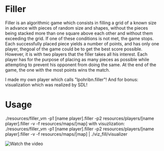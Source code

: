 # Filler
Filler is an algorithmic game which consists in filling a grid of a known size in advance with pieces of random size and shapes, without the pieces being stacked more than one square above each other and without them exceeding the grid.
If one of these conditions is not met, the game stops.
Each successfully placed piece yields a number of points, and has only one player, thegoal of the game could be to get the best score possible. 
However, it is with two players that the filler takes all his interest. Each player has for the purpose of placing as many
pieces as possible while attempting to prevent his opponent from doing the same. At the end of the game, the one with the most points wins the match.

I made my own player which calls "lpohribn.filler"! And for bonus: visualization which was realized by SDL!

# Usage
./resources/filler_vm -p1 [name player].filler -p2 resources/players/[name player].filler -v -f resources/maps/[map]
with visuzlization:
./resources/filler_vm -p1 [name player].filler -p2 resources/players/[name player].filler -v -f resources/maps/[map] | ./viz_fill/visualizer

![Watch the video](https://raw.github.com/GabLeRoux/WebMole/master/ressources/WebMole_Youtube_Video.png)
